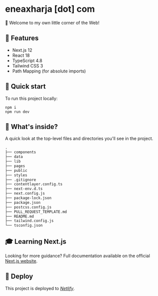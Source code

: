 # eneaxharja [dot] com

🏡 Welcome to my own little corner of the Web!

## 🦄 Features

- Next.js 12
- React 18
- TypeScript 4.8
- Tailwind CSS 3
- Path Mapping (for absolute imports)

## 🚀 Quick start

To run this project locally:

```shell
npm i
npm run dev
```

## 🧐 What's inside?

A quick look at the top-level files and directories you'll see in the project.

<!-- prettier-ignore -->
```markdown
.
├── components
├── data
├── lib
├── pages
├── public
├── styles
├── .gitignore
├── contentlayer.config.ts
├── next-env.d.ts
├── next.config.js
├── package-lock.json
├── package.json
├── postcss.config.js
├── PULL_REQUEST_TEMPLATE.md
├── README.md
├── tailwind.config.js
└── tsconfig.json
```

## 🎓 Learning Next.js

Looking for more guidance? Full documentation available on the official [Next.js website](https://nextjs.org).

## 💫 Deploy

This project is deployed to _[Netlify](https://www.netlify.com/)_.
